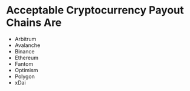 # Acceptable Cryptocurrency Payout Chains Are 
- Arbitrum
- Avalanche
- Binance
- Ethereum
- Fantom
- Optimism
- Polygon
- xDai
